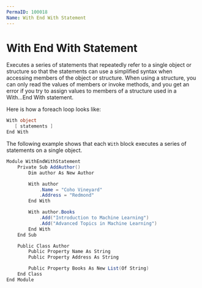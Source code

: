```yaml
---
PermaID: 100018
Name: With End With Statement
---
```


# With End With Statement

Executes a series of statements that repeatedly refer to a single object or structure so that the statements can use a simplified syntax when accessing members of the object or structure. When using a structure, you can only read the values of members or invoke methods, and you get an error if you try to assign values to members of a structure used in a With...End With statement.

Here is how a foreach loop looks like:

```csharp
With object
   [ statements ]
End With
```

The following example shows that each `With` block executes a series of statements on a single object.

```csharp
Module WithEndWithStatement
    Private Sub AddAuthor()
        Dim author As New Author

        With author
            .Name = "Coho Vineyard"
            .Address = "Redmond"
        End With

        With author.Books
            .Add("Introduction to Machine Learning")
            .Add("Advanced Topics in Machine Learning")
        End With
    End Sub

    Public Class Author
        Public Property Name As String
        Public Property Address As String

        Public Property Books As New List(Of String)
    End Class
End Module
```
